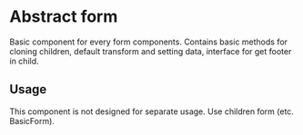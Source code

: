 # Abstract form
Basic component for every form components. Contains basic methods for cloning children, default transform and setting data, interface for get footer in child.

## Usage
This component is not designed for separate usage. Use children form (etc. BasicForm).
